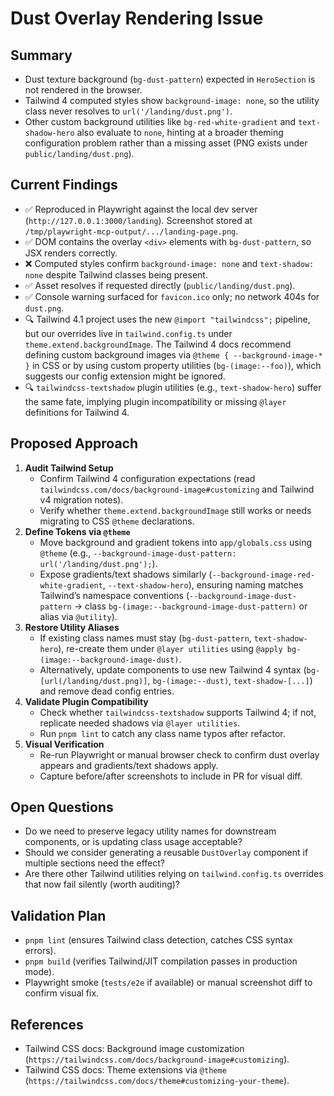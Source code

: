 # Dust Overlay Rendering Issue

## Summary
- Dust texture background (`bg-dust-pattern`) expected in `HeroSection` is not rendered in the browser.
- Tailwind 4 computed styles show `background-image: none`, so the utility class never resolves to `url('/landing/dust.png')`.
- Other custom background utilities like `bg-red-white-gradient` and `text-shadow-hero` also evaluate to `none`, hinting at a broader theming configuration problem rather than a missing asset (PNG exists under `public/landing/dust.png`).

## Current Findings
- ✅ Reproduced in Playwright against the local dev server (`http://127.0.0.1:3000/landing`). Screenshot stored at `/tmp/playwright-mcp-output/.../landing-page.png`.
- ✅ DOM contains the overlay `<div>` elements with `bg-dust-pattern`, so JSX renders correctly.
- ❌ Computed styles confirm `background-image: none` and `text-shadow: none` despite Tailwind classes being present.
- ✅ Asset resolves if requested directly (`public/landing/dust.png`).
- ✅ Console warning surfaced for `favicon.ico` only; no network 404s for `dust.png`.
- 🔍 Tailwind 4.1 project uses the new `@import "tailwindcss";` pipeline, but our overrides live in `tailwind.config.ts` under `theme.extend.backgroundImage`. The Tailwind 4 docs recommend defining custom background images via `@theme { --background-image-* }` in CSS or by using custom property utilities (`bg-(image:--foo)`), which suggests our config extension might be ignored.
- 🔍 `tailwindcss-textshadow` plugin utilities (e.g., `text-shadow-hero`) suffer the same fate, implying plugin incompatibility or missing `@layer` definitions for Tailwind 4.

## Proposed Approach
1. **Audit Tailwind Setup**
   - Confirm Tailwind 4 configuration expectations (read `tailwindcss.com/docs/background-image#customizing` and Tailwind v4 migration notes).
   - Verify whether `theme.extend.backgroundImage` still works or needs migrating to CSS `@theme` declarations.
2. **Define Tokens via `@theme`**
   - Move background and gradient tokens into `app/globals.css` using `@theme` (e.g., `--background-image-dust-pattern: url('/landing/dust.png');`).
   - Expose gradients/text shadows similarly (`--background-image-red-white-gradient`, `--text-shadow-hero`), ensuring naming matches Tailwind’s namespace conventions (`--background-image-dust-pattern` → class `bg-(image:--background-image-dust-pattern)` or alias via `@utility`).
3. **Restore Utility Aliases**
   - If existing class names must stay (`bg-dust-pattern`, `text-shadow-hero`), re-create them under `@layer utilities` using `@apply bg-(image:--background-image-dust)`.
   - Alternatively, update components to use new Tailwind 4 syntax (`bg-[url(/landing/dust.png)]`, `bg-(image:--dust)`, `text-shadow-[...]`) and remove dead config entries.
4. **Validate Plugin Compatibility**
   - Check whether `tailwindcss-textshadow` supports Tailwind 4; if not, replicate needed shadows via `@layer utilities`.
   - Run `pnpm lint` to catch any class name typos after refactor.
5. **Visual Verification**
   - Re-run Playwright or manual browser check to confirm dust overlay appears and gradients/text shadows apply.
   - Capture before/after screenshots to include in PR for visual diff.

## Open Questions
- Do we need to preserve legacy utility names for downstream components, or is updating class usage acceptable?
- Should we consider generating a reusable `DustOverlay` component if multiple sections need the effect?
- Are there other Tailwind utilities relying on `tailwind.config.ts` overrides that now fail silently (worth auditing)?

## Validation Plan
- `pnpm lint` (ensures Tailwind class detection, catches CSS syntax errors).
- `pnpm build` (verifies Tailwind/JIT compilation passes in production mode).
- Playwright smoke (`tests/e2e` if available) or manual screenshot diff to confirm visual fix.

## References
- Tailwind CSS docs: Background image customization (`https://tailwindcss.com/docs/background-image#customizing`).
- Tailwind CSS docs: Theme extensions via `@theme` (`https://tailwindcss.com/docs/theme#customizing-your-theme`).
